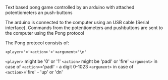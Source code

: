 Text based pong game controlled by an arduino with attached potentiometers an push-buttons

The arduino is connected to the computer using an USB cable (Serial interface). Commands from the potentiometers and pushbuttons are sent to the computer using the Pong protocol

The Pong protocol consists of:
```
<player>'¤'<action>'¤'<argument>'\n'
```
```<player>``` might be '0' or '1'
```<action>``` might be 'padl' or 'fire'
```<argument>``` in case of ```<action>```='padl' - a digit 0-1023
```<argument>``` in case of ```<action>```='fire' - 'up' or 'dn'
 
